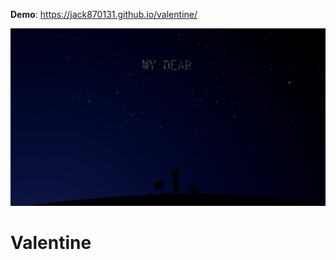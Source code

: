 **Demo**: https://jack870131.github.io/valentine/

![valentine](https://github.com/jack870131/Markdown-Pic/blob/master/Picture/valentine.gif?raw=true)
# Valentine
